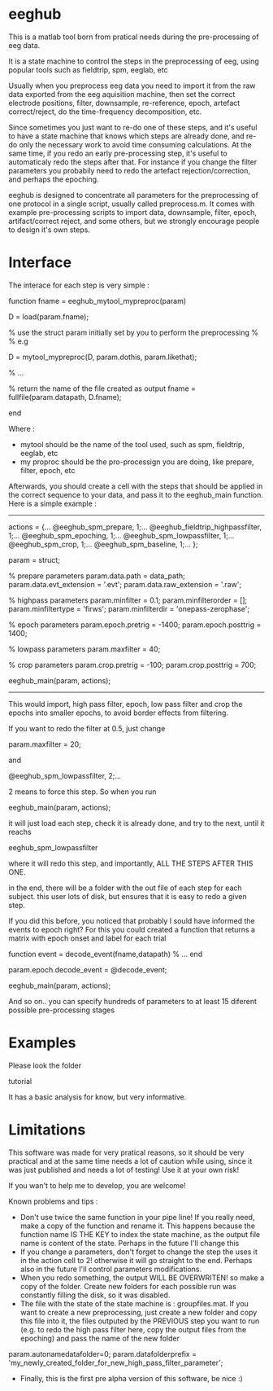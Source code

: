 # eeghub

This is a matlab tool born from pratical needs during the pre-processing of eeg data.

It is a state machine to control the steps in the preprocessing of eeg, using popular tools such as fieldtrip, spm, eeglab, etc

Usually when you preprocess eeg data you need to import it from the raw data exported from the eeg aquisition machine, then set the correct electrode positions, filter, downsample, re-reference, epoch, artefact correct/reject, do the time-frequency decomposition, etc.

Since sometimes you just want to re-do one of these steps, and it's useful to have a state machine that knows which steps are already done, and re-do only the necessary work to avoid time consuming calculations. At the same time, if you redo an early pre-processing step, it's useful to automaticaly redo the steps after that. For instance if you change the filter parameters you probabily need to redo the artefact rejection/correction, and perhaps the epoching.

eeghub is designed to concentrate all parameters for the preprocessing of one protocol in a single script, usually called preprocess.m. It comes with example pre-processing scripts to import data, downsample, filter, epoch, artifact/correct reject, and some others, but we strongly encourage people to design it's own steps.

# Interface

The interace for each step is very simple : 

function fname = eeghub_mytool_mypreproc(param)
  
  D = load(param.fname);

  % use the struct param initially set by you to perform the preprocessing
  % 
  % e.g 
  
  D = mytool_mypreproc(D, param.dothis, param.likethat);
  
  % ...
  
  % return the name of the file created as output
  fname = fullfile(param.datapath, D.fname);

end

Where :

- mytool should be the name of the tool used, such as spm, fieldtrip, eeglab, etc
- my proproc should be the pro-processign you are doing, like prepare, filter, epoch, etc 

Afterwards, you should create a cell with the steps that should be applied in the correct sequence to your data,
and pass it to the eeghub_main function. Here is a simple example :

---------------------------------------

actions = {...
  @eeghub_spm_prepare,               1;...
  @eeghub_fieldtrip_highpassfilter,  1;...
  @eeghub_spm_epoching,              1;...
  @eeghub_spm_lowpassfilter,         1;...
  @eeghub_spm_crop,                  1;...
  @eeghub_spm_baseline,              1;...
};

param = struct;

% prepare parameters
param.data.path = data_path;
param.data.evt_extension = '.evt';
param.data.raw_extension = '.raw';

% highpass parameters
param.minfilter = 0.1;
param.minfilterorder = [];
param.minfiltertype = 'firws';
param.minfilterdir = 'onepass-zerophase';

% epoch parameters
param.epoch.pretrig = -1400;
param.epoch.posttrig = 1400;

% lowpass parameters
param.maxfilter = 40;

% crop parameters
param.crop.pretrig = -100;
param.crop.posttrig = 700;

eeghub_main(param, actions);

-----------------------------

This would import, high pass filter, epoch, low pass filter and crop the epochs into smaller epochs, to avoid
border effects from filtering.

If you want to redo the filter at 0.5, just change

param.maxfilter = 20;

and 

@eeghub_spm_lowpassfilter,  2;...
  
2 means to force this step. So when you run 

eeghub_main(param, actions);

it will just load each step, check it is already done, and try to the next, until it reachs 

eeghub_spm_lowpassfilter

where it will redo this step, and importantly, ALL THE STEPS AFTER THIS ONE.

in the end, there will be a folder with the out file of each step for each subject.
this user lots of disk, but ensures that it is easy to redo a given step.

If you did this before, you noticed that probably I sould have informed the events to epoch right? 
For this you could created a function that returns a matrix with epoch onset and label for each trial

function event = decode_event(fname,datapath)
    % ...
end

param.epoch.decode_event = @decode_event;

eeghub_main(param, actions);

And so on.. you can specify hundreds of parameters to at least 15 diferent possible pre-processing stages

# Examples

Please look the folder

tutorial 

It has a basic analysis for know, but very informative.

# Limitations

This software was made for very pratical reasons, so it should be very practical and at the same time needs a lot of caution while using, since it was just published and needs a lot of testing! Use it at your own risk!

If you wan't to help me to develop, you are welcome!

Known problems and tips :

- Don't use twice the same function in your pipe line! If you really need, make a copy of the function and rename it. This happens because the function name IS THE KEY to index the state machine, as the output file name is content of the state. Perhaps in the future I'll change this
- If you change a parameters, don't forget to change the step the uses it in the action cell to 2! otherwise it will go straight to the end. Perhaps also in the future I'll control parameters modifications.
- When you redo something, the output WILL BE OVERWRITEN! so make a copy of the folder. Create new folders for each possible run was constantly filling the disk, so it was disabled.
- The file with the state of the state machine is : groupfiles.mat. If you want to create a new preprocessing, just create a new folder and copy this file into it, the files outputed by the PREVIOUS step you want to run (e.g. to redo the high pass filter here, copy the output files from the epoching) and pass the name of the new folder

param.autonamedatafolder=0;
param.datafolderprefix = 'my_newly_created_folder_for_new_high_pass_filter_parameter';

- Finally, this is the first pre alpha version of this software, be nice :)
